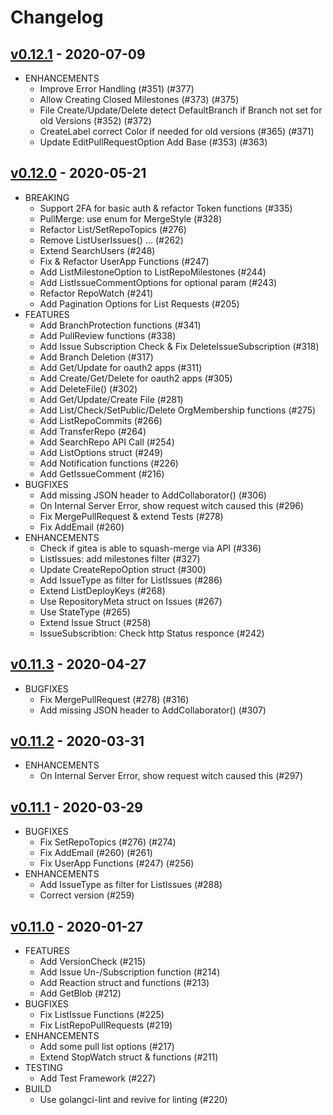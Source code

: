 # Changelog

## [v0.12.1](https://gitea.com/gitea/go-sdk/pulls?q=&type=all&state=closed&milestone=1268) - 2020-07-09

* ENHANCEMENTS
  * Improve Error Handling (#351) (#377)
  * Allow Creating Closed Milestones (#373) (#375)
  * File Create/Update/Delete detect DefaultBranch if Branch not set for old Versions (#352) (#372)
  * CreateLabel correct Color if needed for old versions (#365) (#371)
  * Update EditPullRequestOption Add Base (#353) (#363)

## [v0.12.0](https://gitea.com/gitea/go-sdk/pulls?q=&type=all&state=closed&milestone=1223) - 2020-05-21

* BREAKING
  * Support 2FA for basic auth & refactor Token functions (#335)
  * PullMerge: use enum for MergeStyle (#328)
  * Refactor List/SetRepoTopics (#276)
  * Remove ListUserIssues() ... (#262)
  * Extend SearchUsers (#248)
  * Fix & Refactor UserApp Functions (#247)
  * Add ListMilestoneOption to ListRepoMilestones (#244)
  * Add ListIssueCommentOptions for optional param (#243)
  * Refactor RepoWatch (#241)
  * Add Pagination Options for List Requests (#205)
* FEATURES
  * Add BranchProtection functions (#341)
  * Add PullReview functions (#338)
  * Add Issue Subscription Check & Fix DeleteIssueSubscription (#318)
  * Add Branch Deletion (#317)
  * Add Get/Update for oauth2 apps (#311)
  * Add Create/Get/Delete for oauth2 apps (#305)
  * Add DeleteFile() (#302)
  * Add Get/Update/Create File (#281)
  * Add List/Check/SetPublic/Delete OrgMembership functions (#275)
  * Add ListRepoCommits (#266)
  * Add TransferRepo (#264)
  * Add SearchRepo API Call (#254)
  * Add ListOptions struct (#249)
  * Add Notification functions (#226)
  * Add GetIssueComment (#216)
* BUGFIXES
  * Add missing JSON header to AddCollaborator() (#306)
  * On Internal Server Error, show request witch caused this (#296)
  * Fix MergePullRequest & extend Tests (#278)
  * Fix AddEmail (#260)
* ENHANCEMENTS
  * Check if gitea is able to squash-merge via API (#336)
  * ListIssues: add milestones filter (#327)
  * Update CreateRepoOption struct (#300)
  * Add IssueType as filter for ListIssues (#286)
  * Extend ListDeployKeys (#268)
  * Use RepositoryMeta struct on Issues (#267)
  * Use StateType (#265)
  * Extend Issue Struct (#258)
  * IssueSubscribtion: Check http Status responce (#242)

## [v0.11.3](https://gitea.com/gitea/go-sdk/pulls?q=&type=all&state=closed&milestone=1259) - 2020-04-27
* BUGFIXES
  * Fix MergePullRequest (#278) (#316)
  * Add missing JSON header to AddCollaborator() (#307)

## [v0.11.2](https://gitea.com/gitea/go-sdk/pulls?q=&type=all&state=closed&milestone=1256) - 2020-03-31
* ENHANCEMENTS
  * On Internal Server Error, show request witch caused this (#297)

## [v0.11.1](https://gitea.com/gitea/go-sdk/pulls?q=&type=all&state=closed&milestone=1235) - 2020-03-29
* BUGFIXES
  * Fix SetRepoTopics (#276) (#274)
  * Fix AddEmail (#260) (#261)
  * Fix UserApp Functions (#247) (#256)
* ENHANCEMENTS
  * Add IssueType as filter for ListIssues (#288)
  * Correct version (#259)

## [v0.11.0](https://gitea.com/gitea/go-sdk/pulls?q=&type=all&state=closed&milestone=1222) - 2020-01-27
* FEATURES
  * Add VersionCheck (#215)
  * Add Issue Un-/Subscription function (#214)
  * Add Reaction struct and functions (#213)
  * Add GetBlob (#212)
* BUGFIXES
  * Fix ListIssue Functions (#225)
  * Fix ListRepoPullRequests (#219)
* ENHANCEMENTS
  * Add some pull list options (#217)
  * Extend StopWatch struct & functions (#211)
* TESTING
  * Add Test Framework (#227)
* BUILD
  * Use golangci-lint and revive for linting (#220)
